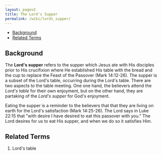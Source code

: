 ```yaml
---
layout: pagev2
title: The Lord's Supper
permalink: /wiki/lords_supper/
---
```

- [Background](#background)
- [Related Terms](#related-terms)

## Background

The **Lord's supper** refers to the supper which Jesus ate with His disciples prior to His crucifixion where He established His table with the bread and the cup to replace the Feast of the Passover (Mark 14:12-26). The supper is a subset of the Lord's table, occurring during the Lord's table. There are two aspects to the table meeting. One one hand, the believers attend the *Lord's table* for their own enjoyment, but on the other hand, they are partaking of the *Lord's supper* for God's enjoyment.

Eating the supper is a reminder to the believers that that they are living on earth for the Lord's satisfaction (Mark 14:25-26). The Lord says in Luke 22:15 that "with desire I have desired to eat this passover with you." The Lord desires for us to eat His supper, and when we do so it satisfies Him. 

## Related Terms

1. Lord's table

